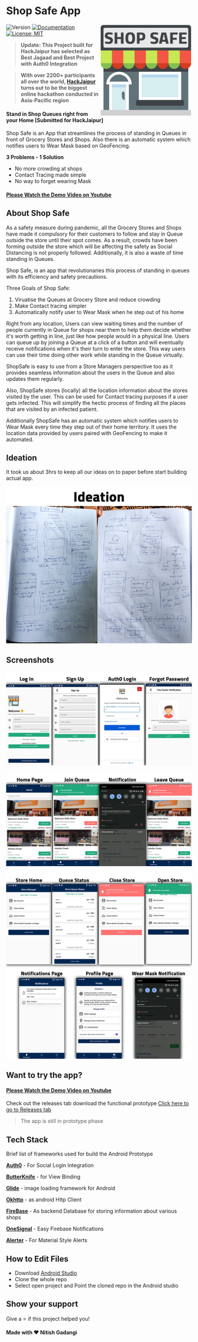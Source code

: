 <h1>Shop Safe App </h1>
<img alt="LOGO" align="right" height="250" src="./screenshots/shopsafe_logo.png" />
<p>
  <img alt="Version" src="https://img.shields.io/badge/version-1.0-blue.svg?cacheSeconds=2592000" />
  <a href="adsasd" target="_blank">
    <img alt="Documentation" src="https://img.shields.io/badge/documentation-yes-brightgreen.svg" />
  </a>
  <a href="#" target="_blank">
    <img alt="License: MIT" src="https://img.shields.io/badge/License-MIT-yellow.svg" />
  </a>
</p>

> **Update: This Project built for HackJaipur has selected as Best Jagaad and Best Project with Auth0 Integration**

> **With over 2200+ participants all over the world, [HackJaipur](https://www.hackjaipur.com/) turns out to be the biggest online hackathon conducted in Asia-Pacific region**

#### Stand in Shop Queues right from your Home [Submitted for HackJaipur]
Shop Safe is an App that streamlines the process of standing in Queues in front of Grocery Stores and Shops. Also there is an automatic system which notifies users to Wear Mask based on GeoFencing.

**3 Problems - 1 Solution**
* No more crowding at shops
* Contact Tracing made simple
* No way to forget wearing Mask

#### [Please Watch the Demo Video on Youtube](https://youtu.be/W3DmHY-qTHk)

## About Shop Safe
As a safety measure during pandemic, all the Grocery Stores and Shops have made it compulsory for their customers to follow and stay in Queue outside the store until their spot comes. As a result, crowds have been forming outside the store which will be affecting the safety as Social Distancing is not properly followed. Additionally, it is also a waste of time standing in Queues. 

Shop Safe, is an app that revolutionaries this process of standing in queues with its efficiency and safety precautions.

Three Goals of Shop Safe:
1. Viruatise the Queues at Grocery Store and reduce crowding
2. Make Contact tracing simpler
3. Automatically notify user to Wear Mask when he step out of his home

Right from any location, Users can view waiting times and the number of people currently in Queue for shops near them to help them decide whether it's worth getting in line, just like how people would in a physical line. Users can queue up by joining a Queue at a click of a button and will eventually receive notifications when it's their turn to enter the store. This way users can use their time doing other work while standing in the Queue virtually.

ShopSafe is easy to use from a Store Managers perspective too as it provides seamless information about the users in the Queue and also updates them regularly.

Also, ShopSafe stores (locally) all the location information about the stores visited by the user. This can be used for Contact tracing purposes if a user gets infected. This will simplify the hectic process of finding all the places that are visited by an infected patient.

Additionally ShopSafe has an automatic system which notifies users to Wear Mask every time they step out of their home territory. It uses the location data provided by users paired with GeoFencing to make it automated.



## Ideation

It took us about 3hrs to keep all our ideas on to paper before start building actual app.

![ideation](https://github.com/NitishGadangi/ShopSafe-App/blob/master/screenshots/ideation.jpg?raw=true)


## Screenshots
![](https://github.com/NitishGadangi/ShopSafe-App/blob/master/screenshots/screenshots1.jpg?raw=true)

![](https://github.com/NitishGadangi/ShopSafe-App/blob/master/screenshots/screenshots2.jpg?raw=true)

![](https://github.com/NitishGadangi/ShopSafe-App/blob/master/screenshots/screenshots3.jpg?raw=true)

## Want to try the app?
#### [Please Watch the Demo Video on Youtube](https://youtu.be/W3DmHY-qTHk)

Check out the releases tab download the functional prototype
[Click here to go to Releases tab]()

> The app is still in prototype phase

## Tech Stack
Brief list of frameworks used for build the Android Prototype

**[Auth0](https://auth0.com/)** - For Social Login Integration

**[ButterKnife](https://jakewharton.github.io/butterknife/)** - for View Binding

**[Glide](https://github.com/bumptech/glide)** -  image loading framework for Android

**[Okhttp](https://square.github.io/okhttp/)** - as android Http Client

**[FireBase](https://firebase.google.com/)** - As backend Database for storing information about various shops

**[OneSignal](https://onesignal.com/)** - Easy Firebase Notifications

**[Alerter](https://github.com/Tapadoo/Alerter)** - For Material Style Alerts

## How to Edit Files

* Download [Android Studio](https://developer.android.com/studio)
* Clone the whole repo
* Select open project and Point the cloned repo in the Android studio

## Show your support

Give a ⭐️ if this project helped you!


 **Made with ❤ Nitish Gadangi**
